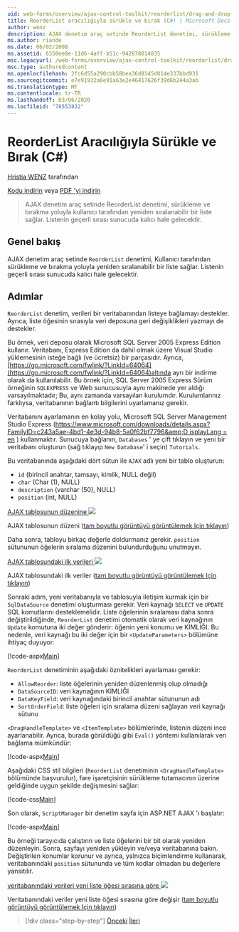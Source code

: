 ```yaml
---
uid: web-forms/overview/ajax-control-toolkit/reorderlist/drag-and-drop-via-reorderlist-cs
title: ReorderList aracılığıyla sürükle ve bırak (C#) | Microsoft Docs
author: wenz
description: AJAX denetim araç setinde ReorderList denetimi, sürükleme ve bırakma yoluyla kullanıcı tarafından yeniden sıralanabilir bir liste sağlar. Listenin geçerli sırası olacaktır...
ms.author: riande
ms.date: 06/02/2008
ms.assetid: 6350ee8e-11d6-4aff-b51c-942878014835
msc.legacyurl: /web-forms/overview/ajax-control-toolkit/reorderlist/drag-and-drop-via-reorderlist-cs
msc.type: authoredcontent
ms.openlocfilehash: 2fc6d55a290cbb58bea36d8145d814e337bbd931
ms.sourcegitcommit: e7e91932a6e91a63e2e46417626f39d6b244a3ab
ms.translationtype: MT
ms.contentlocale: tr-TR
ms.lasthandoff: 03/06/2020
ms.locfileid: "78553832"
---
```

# <a name="drag-and-drop-via-reorderlist-c"></a>ReorderList Aracılığıyla Sürükle ve Bırak (C#)

[Hristia WENZ](https://github.com/wenz) tarafından

[Kodu indirin](https://download.microsoft.com/download/9/3/f/93f8daea-bebd-4821-833b-95205389c7d0/ReorderList5.cs.zip) veya [PDF 'yi indirin](https://download.microsoft.com/download/2/d/c/2dc10e34-6983-41d4-9c08-f78f5387d32b/reorderlist5CS.pdf)

> AJAX denetim araç setinde ReorderList denetimi, sürükleme ve bırakma yoluyla kullanıcı tarafından yeniden sıralanabilir bir liste sağlar. Listenin geçerli sırası sunucuda kalıcı hale gelecektir.

## <a name="overview"></a>Genel bakış

AJAX denetim araç setinde `ReorderList` denetimi, Kullanıcı tarafından sürükleme ve bırakma yoluyla yeniden sıralanabilir bir liste sağlar. Listenin geçerli sırası sunucuda kalıcı hale gelecektir.

## <a name="steps"></a>Adımlar

`ReorderList` denetim, verileri bir veritabanından listeye bağlamayı destekler. Ayrıca, liste öğesinin sırasıyla veri deposuna geri değişiklikleri yazmayı de destekler.

Bu örnek, veri deposu olarak Microsoft SQL Server 2005 Express Edition kullanır. Veritabanı, Express Edition da dahil olmak üzere Visual Studio yüklemesinin isteğe bağlı (ve ücretsiz) bir parçasıdır. Ayrıca, [https://go.microsoft.com/fwlink/?LinkId=64064](https://go.microsoft.com/fwlink/?LinkId=64064)altında ayrı bir indirme olarak da kullanılabilir. Bu örnek için, SQL Server 2005 Express Sürüm örneğinin `SQLEXPRESS` ve Web sunucusuyla aynı makinede yer aldığı varsayılmaktadır; Bu, aynı zamanda varsayılan kurulumdır. Kurulumlarınız farklıysa, veritabanının bağlantı bilgilerini uyarlamanız gerekir.

Veritabanını ayarlamanın en kolay yolu, Microsoft SQL Server Management Studio Express ([https://www.microsoft.com/downloads/details.aspx?FamilyID=c243a5ae-4bd1-4e3d-94b8-5a0f62bf7796&amp;D isplayLang = en](https://www.microsoft.com/downloads/details.aspx?FamilyID=c243a5ae-4bd1-4e3d-94b8-5a0f62bf7796&amp;DisplayLang=en) ) kullanmaktır. Sunucuya bağlanın, `Databases` ' ye çift tıklayın ve yeni bir veritabanı oluşturun (sağ tıklayıp `New Database`' i seçin) `Tutorials`.

Bu veritabanında aşağıdaki dört sütun ile `AJAX` adlı yeni bir tablo oluşturun:

- `id` (birincil anahtar, tamsayı, kimlik, NULL değil)
- `char` (Char (1), NULL)
- `description` (varchar (50), NULL)
- `position` (int, NULL)

[AJAX tablosunun düzenine ![](drag-and-drop-via-reorderlist-cs/_static/image2.png)](drag-and-drop-via-reorderlist-cs/_static/image1.png)

AJAX tablosunun düzeni ([tam boyutlu görüntüyü görüntülemek Için tıklayın](drag-and-drop-via-reorderlist-cs/_static/image3.png))

Daha sonra, tabloyu birkaç değerle doldurmanız gerekir. `position` sütununun öğelerin sıralama düzenini bulundurduğunu unutmayın.

[AJAX tablosundaki ilk verileri ![](drag-and-drop-via-reorderlist-cs/_static/image5.png)](drag-and-drop-via-reorderlist-cs/_static/image4.png)

AJAX tablosundaki ilk veriler ([tam boyutlu görüntüyü görüntülemek Için tıklayın](drag-and-drop-via-reorderlist-cs/_static/image6.png))

Sonraki adım, yeni veritabanıyla ve tablosuyla iletişim kurmak için bir `SqlDataSource` denetimi oluşturması gerekir. Veri kaynağı `SELECT` ve `UPDATE` SQL komutlarını desteklemelidir. Liste öğelerinin sıralaması daha sonra değiştirildiğinde, `ReorderList` denetimi otomatik olarak veri kaynağının `Update` komutuna iki değer gönderir: öğenin yeni konumu ve KIMLIĞI. Bu nedenle, veri kaynağı bu iki değer için bir `<UpdateParameters>` bölümüne ihtiyaç duyuyor:

[!code-aspx[Main](drag-and-drop-via-reorderlist-cs/samples/sample1.aspx)]

`ReorderList` denetiminin aşağıdaki öznitelikleri ayarlaması gerekir:

- `AllowReorder`: liste öğelerinin yeniden düzenlenmiş olup olmadığı
- `DataSourceID`: veri kaynağının KIMLIĞI
- `DataKeyField`: veri kaynağındaki birincil anahtar sütununun adı
- `SortOrderField`: liste öğeleri için sıralama düzeni sağlayan veri kaynağı sütunu

`<DragHandleTemplate>` ve `<ItemTemplate>` bölümlerinde, listenin düzeni ince ayarlanabilir. Ayrıca, burada görüldüğü gibi `Eval()` yöntemi kullanılarak veri bağlama mümkündür:

[!code-aspx[Main](drag-and-drop-via-reorderlist-cs/samples/sample2.aspx)]

Aşağıdaki CSS stil bilgileri (`ReorderList` denetiminin `<DragHandleTemplate>` bölümünde başvurulur), fare işaretçisinin sürükleme tutamacının üzerine geldiğinde uygun şekilde değişmesini sağlar:

[!code-css[Main](drag-and-drop-via-reorderlist-cs/samples/sample3.css)]

Son olarak, `ScriptManager` bir denetim sayfa için ASP.NET AJAX 'ı başlatır:

[!code-aspx[Main](drag-and-drop-via-reorderlist-cs/samples/sample4.aspx)]

Bu örneği tarayıcıda çalıştırın ve liste öğelerini bir bit olarak yeniden düzenleyin. Sonra, sayfayı yeniden yükleyin ve/veya veritabanına bakın. Değiştirilen konumlar korunur ve ayrıca, yalnızca biçimlendirme kullanarak, veritabanındaki `position` sütununda ve tüm kodlar olmadan bu değerlere yansıtılır.

[veritabanındaki verileri yeni liste öğesi sırasına göre ![](drag-and-drop-via-reorderlist-cs/_static/image8.png)](drag-and-drop-via-reorderlist-cs/_static/image7.png)

Veritabanındaki veriler yeni liste öğesi sırasına göre değişir ([tam boyutlu görüntüyü görüntülemek Için tıklayın](drag-and-drop-via-reorderlist-cs/_static/image9.png))

> [!div class="step-by-step"]
> [Önceki](using-postbacks-with-reorderlist-cs.md)
> [İleri](using-postbacks-with-reorderlist-vb.md)
